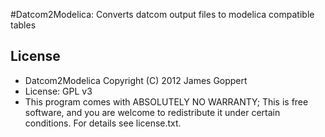 #Datcom2Modelica: Converts datcom output files to modelica compatible tables

## License

* Datcom2Modelica  Copyright (C) 2012 James Goppert
* License: GPL v3
* This program comes with ABSOLUTELY NO WARRANTY; This is free software, and you are welcome to redistribute it under certain conditions. For details see license.txt.
